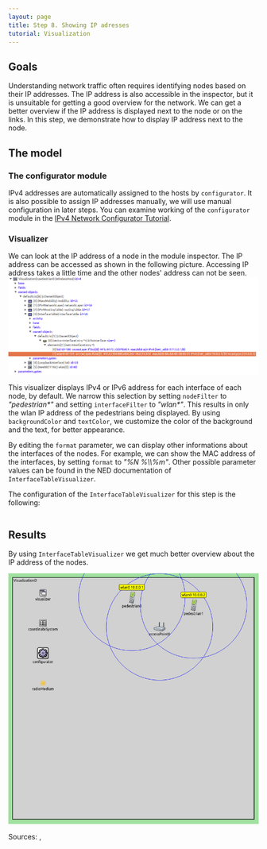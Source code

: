 ```yaml
---
layout: page
title: Step 8. Showing IP adresses
tutorial: Visualization
---
```


## Goals
Understanding network traffic often requires identifying nodes based on their 
IP addresses. The IP address is also accessible in the inspector, but it is unsuitable 
for getting a good overview for the network. We can get a better overview 
if the IP address is displayed next to the node or on the links.
In this step, we demonstrate how to display IP address next to the node. 

## The model

### The configurator module
IPv4 addresses are automatically assigned to the hosts by `configurator`. It is also possible 
to assign IP addresses manually, we will use manual configuration in later steps. 
You can examine working of the `configurator` module in the 
<a href="http://inet.omnetpp.org/inet-tutorials//configurator/doc/" target="_blank">IPv4 Network Configurator Tutorial</a>.

### Visualizer
We can look at the IP address of a node in the module inspector. 
The IP address can be accessed as shown in the following picture.
Accessing IP address takes a little time and the other nodes' address can not be seen. 
<img class="screen" src="step8_model_ipaddress_in_inspector.png" onclick="imageFullSizeZoom(this);" style="cursor:zoom-in">

This visualizer displays IPv4 or IPv6 address for each interface of each node, by default. 
We narrow this selection by setting `nodeFilter` to *"pedestrian\*"* and setting 
`interfaceFilter` to *"wlan\*"*. 
This results in only the wlan IP address of the pedestrians being displayed. 
By using `backgroundColor` and `textColor`, we customize the color of the background 
and the text, for better appearance.

By editing the `format` parameter, we can display other informations about the interfaces 
of the nodes. For example, we can show the MAC address of the interfaces, by setting 
`format` to *"%N %\\\\%m"*. Other possible parameter values can be found in the 
NED documentation of `InterfaceTableVisualizer`.

The configuration of the `InterfaceTableVisualizer` for this step is the following:
<pre class="snippet" src="../omnetpp.ini" from="\[Config Visualization08\]" until="# showing mac address"></pre>

## Results
By using `InterfaceTableVisualizer` we get much better overview about the IP address of the nodes. 

<img class="screen" src="step8_result_2d_ipaddress.png" onclick="imageFullSizeZoom(this);" style="cursor:zoom-in">

Sources: <a srcfile="visualization/omnetpp.ini" />, <a srcfile="visualization/VisualizationD.ned" />
